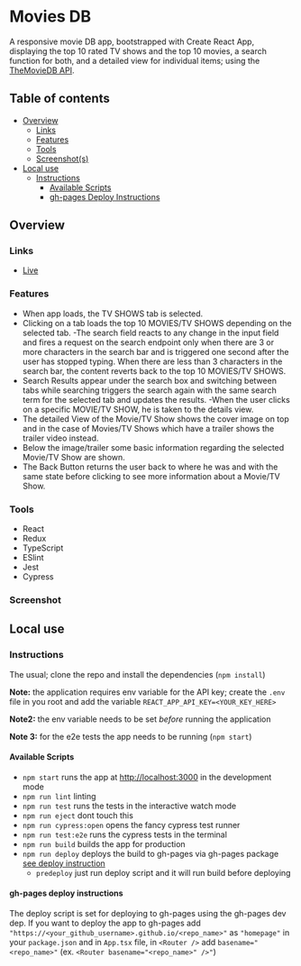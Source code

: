 # Movies DB

A responsive movie DB app, bootstrapped with Create React App, displaying the top 10 rated TV shows and the top 10 movies, a search function for both, and a detailed view for individual items; using the [TheMovieDB API](https://developers.themoviedb.org/3).

## Table of contents

- [Overview](#overview)
    - [Links](#links)
    - [Features](#features)
    - [Tools](#tools)
    - [Screenshot(s)](#screenshot)
- [Local use](#local-use)
    - [Instructions](#instructions)
        - [Available Scripts](#available-scripts)
        - [gh-pages Deploy Instructions](#gh-pages-deploy-instructions)

## Overview

### Links
- [Live](https://azyfy.github.io/movie-db)

### Features
- When app loads, the TV SHOWS tab is selected.
- Clicking on a tab loads the top 10 MOVIES/TV SHOWS depending on the selected tab.
-The search field reacts to any change in the input field and fires a request on the search endpoint only when there are 3 or more characters in the search bar and is triggered one second after the user has stopped typing.
When there are less than 3 characters in the search bar, the content reverts back to the top 10 MOVIES/TV SHOWS.
- Search Results appear under the search box and
switching between tabs while searching triggers the search again with the same search term for the selected tab and updates the results.
-When the user clicks on a specific MOVIE/TV SHOW, he is taken to the details view.
- The detailed View of the Movie/TV Show shows the cover image on top and in the case of Movies/TV Shows which have a trailer shows the trailer video instead.
- Below the image/trailer some basic information regarding the selected Movie/TV Show are shown.
- The Back Button returns the user back to where he was and with the same state before clicking to see more information about a Movie/TV Show.

### Tools
- React
- Redux
- TypeScript
- ESlint
- Jest
- Cypress

### Screenshot

## Local use

### Instructions
The usual; clone the repo and install the dependencies (`npm install`)

**Note:** the application requires env variable for the API key; create the `.env` file in you root and add the variable `REACT_APP_API_KEY=<YOUR_KEY_HERE>`

**Note2:** the env variable needs to be set *before* running the application

**Note 3:** for the e2e tests the app needs to be running (`npm start`)

#### Available Scripts
-  `npm start` runs the app at [http://localhost:3000](http://localhost:3000) in the development mode
- `npm run lint` linting
- `npm run test` runs the tests in the interactive watch mode
- `npm run eject` dont touch this
- `npm run cypress:open` opens the fancy cypress test runner
- `npm run test:e2e` runs the cypress tests in the terminal
- `npm run build` builds the app for production
- `npm run deploy` deploys the build to gh-pages via gh-pages package [see deploy instruction](#gh-pages-deploy-instructions)
    - `predeploy` just run deploy script and it will run build before deploying

#### gh-pages deploy instructions
The deploy script is set for deploying to gh-pages using the gh-pages dev dep. If you want to deploy the app to gh-pages add
`"https://<your_github_username>.github.io/<repo_name>"` as `"homepage"` in your `package.json` and in `App.tsx` file, in `<Router />` add `basename="<repo_name>"` (ex. `<Router basename="<repo_name>" />"`)

